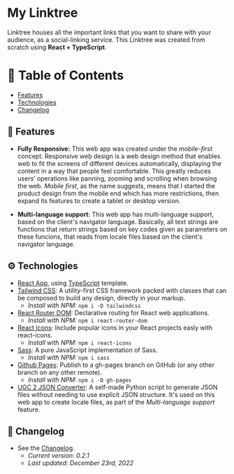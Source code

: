 # My Linktree
Linktree houses all the important links that you want to share with your audience, as a social-linking service. This Linktree was created from scratch using **React + TypeScript**.

# 💠 Table of Contents
- [Features](#-features)
- [Technologies](#%EF%B8%8F-technologies)
- [Changelog](#-changelog)

## 🚀 Features
- **Fully Responsive:** This web app was created under the *mobile-first*  concept. Responsive web design is a web design method that enables web to fit the screens of different devices automatically, displaying the content in a way that people feel comfortable. This greatly reduces users’ operations like panning, zooming and scrolling when browsing the web. *Mobile first*, as the name suggests, means that I started the product design from the mobile end which has more restrictions, then expand its features to create a tablet or desktop version.

- **Multi-language support**: This web app has multi-language support, based on the client's navigator language. Basically, all text strings are functions that return strings based on key codes given as parameters on these funcions, that reads from locale files based on the client's navigator language.

## ⚙️ Technologies
- [React App](https://create-react-app.dev/), using [TypeScript](https://www.typescriptlang.org/) template.
- [Tailwind CSS](https://tailwindcss.com/): A utility-first CSS framework packed with classes that can be composed to build any design, directly in your markup.
	-  *Install with NPM:*  `npm i -D tailwindcss`
- [React Router DOM](https://www.npmjs.com/package/react-router-dom): Declarative routing for React web applications.
	-  *Install with NPM:*  `npm i react-router-dom`
- [React Icons](https://www.npmjs.com/package/react-icons): Include popular icons in your React projects easly with react-icons.
	-  *Install with NPM:*  `npm i react-icons`
- [Sass](https://www.npmjs.com/package/sass): A pure JavaScript implementation of Sass.
	-  *Install with NPM:*  `npm i sass`
- [Github Pages](https://www.npmjs.com/package/gh-pages): Publish to a gh-pages branch on GitHub (or any other branch on any other remote).
	-  *Install with NPM:*  `npm i -D gh-pages`
- [UGC 2 JSON Converter](https://github.com/ruggeryiury/ugc2json_converter): A self-made Python script to generate JSON files without needing to use explicit JSON structure. It's used on this web app to create locale files, as part of the *Multi-language support* feature. 

## 🔄 Changelog
- See the [Changelog](https://github.com/ruggeryiury/my-linktree/blob/master/CHANGELOG.md).
	- *Current version: 0.2.1*
	- *Last updated: December 23rd, 2022*